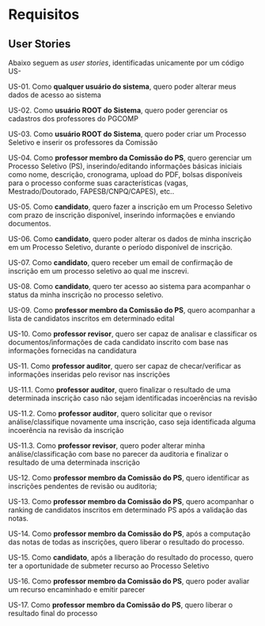 # Requisitos


## User Stories

Abaixo seguem as *user stories*, identificadas unicamente por um código US-<numero>


US-01. Como **qualquer usuário do sistema**, quero poder alterar meus dados de acesso ao sistema

US-02.  Como **usuário ROOT do Sistema**, quero poder gerenciar os cadastros dos professores do PGCOMP

US-03. Como **usuário ROOT do Sistema**, quero poder criar um Processo Seletivo e inserir os professores da Comissão

US-04. Como **professor membro da Comissão do PS**, quero gerenciar um Processo Seletivo (PS), inserindo/editando  informações básicas iniciais como nome, descrição, cronograma, upload do PDF, bolsas disponíveis para o processo conforme suas características (vagas, Mestrado/Doutorado, FAPESB/CNPQ/CAPES), etc..

US-05. Como **candidato**, quero fazer a inscrição em um Processo Seletivo com prazo de inscrição disponível, inserindo informações e enviando documentos.

US-06. Como **candidato**, quero poder alterar os dados de minha inscrição em um Processo Seletivo, durante o período disponível de inscrição.

US-07. Como **candidato**, quero receber um email de confirmação de inscrição em um processo seletivo ao qual me inscrevi.

US-08. Como **candidato**, quero ter acesso ao sistema para acompanhar o status da minha inscrição no processo seletivo.

US-09. Como **professor membro da Comissão do PS**, quero acompanhar a lista de candidatos inscritos em determinado edital

US-10. Como **professor revisor**, quero ser capaz de analisar e classificar os documentos/informações de cada candidato inscrito com base nas informações fornecidas na candidatura

US-11. Como **professor auditor**, quero ser capaz de checar/verificar as informações inseridas pelo revisor nas inscrições 

  US-11.1. Como **professor auditor**, quero finalizar o resultado de uma determinada inscrição caso não sejam identificadas incoerências na revisão

  US-11.2. Como **professor auditor**, quero solicitar que o revisor análise/classifique novamente uma inscrição, caso seja identificada alguma incoerência na revisão da inscrição

  US-11.3. Como **professor revisor**, quero poder  alterar minha análise/classificação com base no parecer da auditoria e finalizar o resultado de uma determinada inscrição	

US-12. Como **professor membro da Comissão do PS**, quero identificar as inscrições pendentes de revisão ou auditoria;

US-13. Como **professor membro da Comissão do PS**, quero acompanhar o ranking de candidatos inscritos em determinado PS após a validação das notas.

US-14. Como **professor membro da Comissão do PS**, após a computação das notas de todas as inscrições, quero liberar o resultado do processo.

US-15. Como **candidato**, após a liberação do resultado do processo, quero ter a oportunidade de submeter recurso ao Processo Seletivo

US-16. Como **professor membro da Comissão do PS**, quero poder avaliar um recurso encaminhado e emitir parecer

US-17. Como **professor membro da Comissão do PS**, quero liberar o resultado final do processo